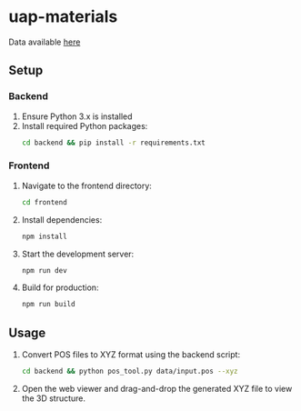 # uap-materials

Data available [here](https://drive.google.com/drive/folders/1xM-jIvX5aEARkMNToYQINXg2owX1HroB)

## Setup

### Backend

1. Ensure Python 3.x is installed
2. Install required Python packages:
   ```bash
   cd backend && pip install -r requirements.txt
   ```

### Frontend

1. Navigate to the frontend directory:
   ```bash
   cd frontend
   ```

2. Install dependencies:
   ```bash
   npm install
   ```

3. Start the development server:
   ```bash
   npm run dev
   ```

4. Build for production:
   ```bash
   npm run build
   ```

## Usage

1. Convert POS files to XYZ format using the backend script:
   ```bash
   cd backend && python pos_tool.py data/input.pos --xyz
   ```

2. Open the web viewer and drag-and-drop the generated XYZ file to view the 3D structure.